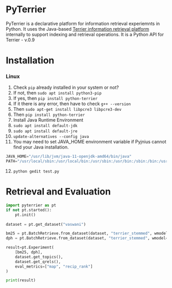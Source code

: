 # PyTerrier

PyTerrier is a declarative platform for information retrieval experiemnts in Python. It uses the Java-based [Terrier information retrieval platform](http://terrier.org/) internally to support indexing and retrieval operations. It is a Python API for Terrier - v.0.9

# Installation

### Linux
1. Check `pip` already installed in your system or not?
2. If not, then `sudo apt install python3-pip`
3. If yes, then `pip install python-terrier`
4. If it there is any error, then have to check `g++ --version`
5. Then `sudo apt-get install libpcre3 libpcre3-dev`
6. Then `pip install python-terrier`
7. Install Java Runtime Environment
8. `sudo apt install default-jdk`
9. `sudo apt install default-jre`
10. `update-alternatives --config java`
11. You may need to set JAVA_HOME environment variable if Pyjnius cannot find your Java installation.
```python
JAVA_HOME="/usr/lib/jvm/java-11-openjdk-amd64/bin/java"
PATH="/usr/local/sbin:/usr/local/bin:/usr/sbin:/usr/bin:/sbin:/bin:/usr/games:/usr/local/games:/snap/bin"
```
12. ```python gedit test.py ```

# Retrieval and Evaluation

```python
import pyterrier as pt
if not pt.started():
    pt.init()
    
dataset = pt.get_dataset("vaswani")

bm25 = pt.BatchRetrieve.from_dataset(dataset, "terrier_stemmed", wmodel="BM25")
dph = pt.BatchRetrieve.from_dataset(dataset, "terrier_stemmed", wmodel="DPH")

result=pt.Experiment(
    [bm25, dph],
    dataset.get_topics(),
    dataset.get_qrels(),
    eval_metrics=["map", "recip_rank"]
)

print(result)
```
